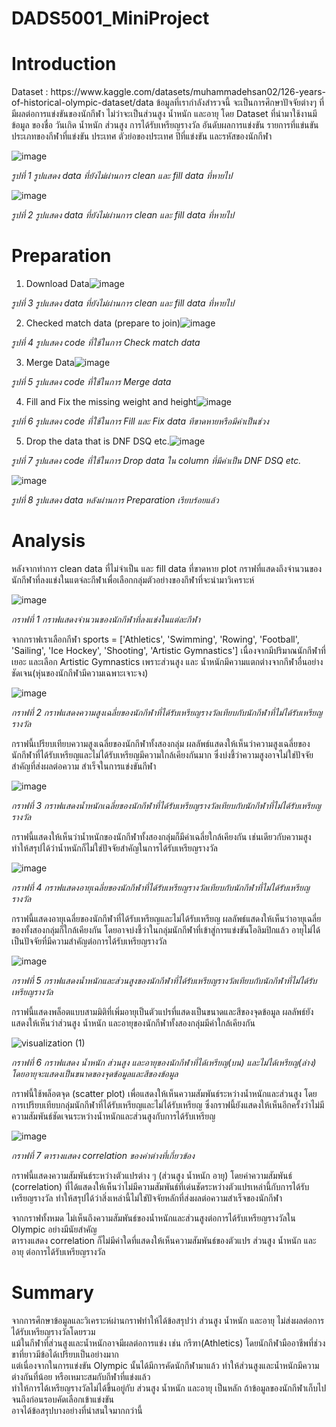 # DADS5001_MiniProject
<h1>Introduction</h1>
  Dataset : https://www.kaggle.com/datasets/muhammadehsan02/126-years-of-historical-olympic-dataset/data
  ข้อมูลที่เรากำลังสำรวจนี้ จะเป็นการศึกษาปัจจัยต่างๆ ที่มีผลต่อการแข่งขันของนักกีฬา ไม่ว่าจะเป็นส่วนสูง น้ำหนัก และอายุ โดย Dataset ที่นำมาใช้งานมีข้อมูล
  ของชื่อ วันเกิด น้ำหนัก ส่วนสูง การได้รับเหรียญรางวัล อันดับผลการแข่งขัน รายการที่แข่นขัน ประเภทของกีฬาที่แข่งขัน ประเทศ ตัวย่อของประเทศ ปีที่แข่งขัน และรหัสของนักกีฬา

  ![image](https://github.com/user-attachments/assets/2fda9398-1bdc-41ca-bfaa-e795b81b415a)

   <I>รูปที่ 1 รูปแสดง data ที่ยังไม่ผ่านการ clean และ fill data ที่หายไป</I>

  ![image](https://github.com/user-attachments/assets/5dd24eca-3941-42fb-af22-e64461ce67fe)
  
   <I>รูปที่ 2 รูปแสดง data ที่ยังไม่ผ่านการ clean และ fill data ที่หายไป</I>



<h1>Preparation</h1>

  1. Download Data![image](https://github.com/user-attachments/assets/afad997d-ca00-4b4e-a1e1-560df655835a) 
  
  <I>รูปที่ 3 รูปแสดง data ที่ยังไม่ผ่านการ clean และ fill data ที่หายไป</I>
  
  2. Checked match data (prepare to join)![image](https://github.com/user-attachments/assets/a3d40338-70d4-4bfb-9414-78a5eb29752b)

  <I>รูปที่ 4 รูปแสดง code ที่ใช้ในการ Check match data</I>
  
  3. Merge Data![image](https://github.com/user-attachments/assets/cfbfa404-4205-4153-b4a3-010d0fa55e57) 

  <I>รูปที่ 5 รูปแสดง code ที่ใช้ในการ Merge data</I>
  
  4. Fill and Fix the missing weight and height![image](https://github.com/user-attachments/assets/40455fdd-5c44-4f12-b8c5-14b2093e3fb3)

  <I>รูปที่ 6 รูปแสดง code ที่ใช้ในการ Fill และ Fix data ทีขาดหายหรือมีค่าเป็นช่วง</I>
  
  5. Drop the data that is DNF DSQ etc.![image](https://github.com/user-attachments/assets/03a1d247-4945-49c6-9139-b1c588593954)

  <I>รูปที่ 7 รูปแสดง code ที่ใช้ในการ Drop data ใน column ที่มีค่าเป็น DNF DSQ etc.</I>
  
  ![image](https://github.com/user-attachments/assets/eb20c486-1d9b-47bd-9741-15a9ce811124)

  <I>รูปที่ 8 รูปแสดง data หลังผ่านการ Preparation เรียบร้อยแล้ว</I>


<h1>Analysis</h1>
  หลังจากทำการ clean data ที่ไม่จำเป็น และ fill data ที่ขาดหาย plot กราฟที่แสดงถึงจำนวนของนักกีฬาที่ลงแข่งในแตจ่ละกีฬาเพื่อเลือกกลุ่มตัวอย่างของกีฬาที่จะนำมาวิเคราะห์
  
  ![image](https://github.com/user-attachments/assets/e9c6921c-ac5e-4ffa-aa58-5ac1e5a6f7db)

  <I>กราฟที่ 1 กราฟแสดงจำนวนของนักกีฬาที่ลงแข่งในแต่ละกีฬา</I>

  จากกราฟเราเลือกกีฬา sports = ['Athletics', 'Swimming', 'Rowing', 'Football', 'Sailing', 'Ice Hockey', 'Shooting', 'Artistic Gymnastics']
  เนื่องจากมีปริมาณนักกีฬาที่เยอะ และเลือก Artistic Gymnastics เพราะส่วนสูง และ น้ำหนักมีความแตกต่างจากกีฬาอื่นอย่างชัดเจน(หุ่นของนักกีฬามีความเฉพาะเจาะจง)<br>

  ![image](https://github.com/user-attachments/assets/df819bb7-4535-45d5-9e37-31e429c6d7a3)
  
  <I>กราฟที่ 2 กราฟแสดงความสูงเฉลี่ยของนักกีฬาที่ได้รับเหรียญรางวัลเทียบกับนักกีฬาที่ไม่ได้รับเหรียญรางวัล</I>

  กราฟนี้เปรียบเทียบความสูงเฉลี่ยของนักกีฬาทั้งสองกลุ่ม ผลลัพธ์แสดงให้เห็นว่าความสูงเฉลี่ยของนักกีฬาที่ได้รับเหรียญและไม่ได้รับเหรียญมีความใกล้เคียงกันมาก ซึ่งบ่งชี้ว่าความสูงอาจไม่ใช่ปัจจัยสำคัญที่ส่งผลต่อความ   สำเร็จในการแข่งขันกีฬา

  ![image](https://github.com/user-attachments/assets/efa9d700-3890-4cea-b099-7644032ef7d6)
  
  <I>กราฟที่ 3 กราฟแสดงน้ำหนักเฉลี่ยของนักกีฬาที่ได้รับเหรียญรางวัลเทียบกับนักกีฬาที่ไม่ได้รับเหรียญรางวัล</I>

  กราฟนี้แสดงให้เห็นว่าน้ำหนักของนักกีฬาทั้งสองกลุ่มก็มีค่าเฉลี่ยใกล้เคียงกัน เช่นเดียวกับความสูง ทำให้สรุปได้ว่าน้ำหนักก็ไม่ใช่ปัจจัยสำคัญในการได้รับเหรียญรางวัล

  ![image](https://github.com/user-attachments/assets/b03ca5fe-18d8-401b-ad65-67512601d753)

 
  <I>กราฟที่ 4 กราฟแสดงอายุเฉลี่ยของนักกีฬาที่ได้รับเหรียญรางวัลเทียบกับนักกีฬาที่ไม่ได้รับเหรียญรางวัล</I>

  กราฟนี้แสดงอายุเฉลี่ยของนักกีฬาที่ได้รับเหรียญและไม่ได้รับเหรียญ ผลลัพธ์แสดงให้เห็นว่าอายุเฉลี่ยของทั้งสองกลุ่มก็ใกล้เคียงกัน โดยอาจบ่งชี้ว่าในกลุ่มนักกีฬาที่เข้าสู่การแข่งขันโอลิมปิกแล้ว อายุไม่ได้เป็นปัจจัยที่มีความสำคัญต่อการได้รับเหรียญรางวัล

  ![image](https://github.com/user-attachments/assets/04919c40-2943-46df-8f9c-ef54125d59c7)
  
  <I>กราฟที่ 5 กราฟแสดงน้ำหนักและส่วนสูงของนักกีฬาที่ได้รับเหรียญรางวัลเทียบกับนักกีฬาที่ไม่ได้รับเหรียญรางวัล</I>

  กราฟนี้แสดงพล็อตแบบสามมิติที่เพิ่มอายุเป็นตัวแปรที่แสดงเป็นขนาดและสีของจุดข้อมูล ผลลัพธ์ยังแสดงให้เห็นว่าส่วนสูง น้ำหนัก และอายุของนักกีฬาทั้งสองกลุ่มมีค่าใกล้เคียงกัน
  
  
  ![visualization (1)](https://github.com/user-attachments/assets/d2f51fd9-b81c-46cb-8cfc-da94a4c4163b) 
  
  <I>กราฟที่ 6 กราฟแสดง น้ำหนัก ส่วนสูง และอายุของนักกีฬาที่ได้เหรียญ(บน) และไม่ได้เหรียญ(ล่าง) โดยอายุจะแสดงเป็นขนาดของจุดข้อมูลและสีของข้อมูล</I>

  กราฟนี้ใช้พล็อตจุด (scatter plot) เพื่อแสดงให้เห็นความสัมพันธ์ระหว่างน้ำหนักและส่วนสูง โดยการเปรียบเทียบกลุ่มนักกีฬาที่ได้รับเหรียญและไม่ได้รับเหรียญ ซึ่งกราฟนี้ยังแสดงให้เห็นอีกครั้งว่าไม่มีความสัมพันธ์ชัดเจนระหว่างน้ำหนักและส่วนสูงกับการได้รับเหรียญ

  ![image](https://github.com/user-attachments/assets/e7450c25-8883-467e-b67f-44391564078c)
  
  <I>กราฟที่ 7 ตารางแสดง correlation ของค่าต่างที่เกี่ยวข้อง</I>

  กราฟนี้แสดงความสัมพันธ์ระหว่างตัวแปรต่าง ๆ (ส่วนสูง น้ำหนัก อายุ) โดยค่าความสัมพันธ์ (correlation) ที่ได้แสดงให้เห็นว่าไม่มีความสัมพันธ์ที่เด่นชัดระหว่างตัวแปรเหล่านี้กับการได้รับเหรียญรางวัล ทำให้สรุปได้ว่าสิ่งเหล่านี้ไม่ใช่ปัจจัยหลักที่ส่งผลต่อความสำเร็จของนักกีฬา

  จากกราฟทั้งหมด ไม่เห็นถึงความสัมพันธ์ของน้ำหนักและส่วนสูงต่อการได้รับเหรียญรางวัลใน Olympic อย่างมีนัยสำคัญ <br>
  ตารางแสดง correlation ก็ไม่มีค่าใดที่แสดงให้เห็นความสัมพันธ์ของตัวแปร ส่วนสูง น้ำหนัก และอายุ ต่อการได้รับเหรียญรางวัล

<h1>Summary</h1>
  จากการศึกษาข้อมูลและวิเคราะห์ผ่านกราฟทำให้ได้ข้อสรุปว่า ส่วนสูง น้ำหนัก และอายุ ไม่ส่งผลต่อการได้รับเหรียญรางวัลโดยรวม <br>
  แม้ในกีฬาที่ส่วนสูงและน้ำหนักอาจมีผลต่อการแข่ง เช่น กรีฑา(Athletics) โดยนักกีฬามืออาชีพที่ช่วงขาที่ยาวมีข้อได้เปรียบเป็นอย่างมาก<br>
  แต่เนื่องจากในการแข่งขัน Olympic นั้นได้มีการคัดนักกีฬามาแล้ว ทำให้ส่วนสูงและน้ำหนักมีความต่างกันที่น้อย หรือเหมาะสมกับกีฬาที่แข่งแล้ว <br>
  ทำให้การได้เหรียญรางวัลไม่ได้ขึ้นอยู่กับ ส่วนสูง น้ำหนัก และอายุ เป็นหลัก ถ้าข้อมูลของนักกีฬาเก็บไปจนถึงก่อนรอบคัดเลือกเข้าแข่งขัน <br>
  อาจได้ข้อสรุปบางอย่างที่น่าสนใจมากกว่านี้
  


